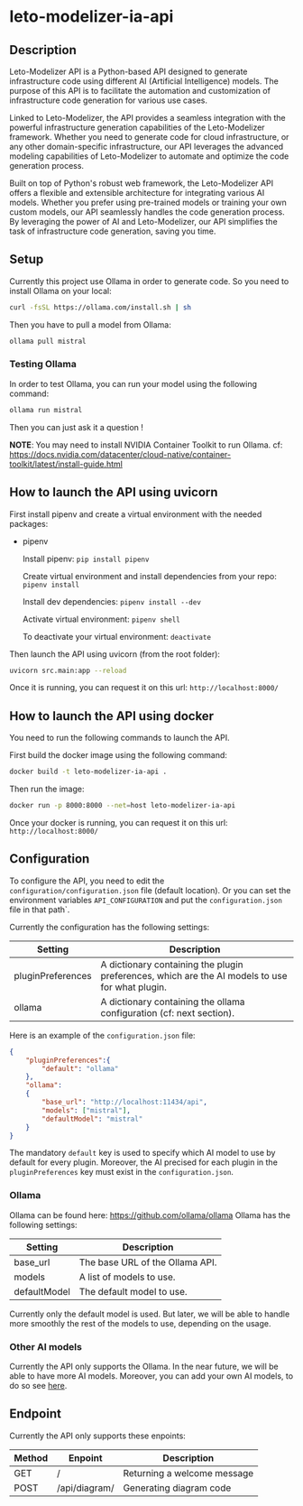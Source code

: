 # leto-modelizer-ia-api

## Description
Leto-Modelizer API is a Python-based API designed to generate infrastructure code using different AI (Artificial Intelligence) models. The purpose of this API is to facilitate the automation and customization of infrastructure code generation for various use cases.

Linked to Leto-Modelizer, the API provides a seamless integration with the powerful infrastructure generation capabilities of the Leto-Modelizer framework. Whether you need to generate code for cloud infrastructure, or any other domain-specific infrastructure, our API leverages the advanced modeling capabilities of Leto-Modelizer to automate and optimize the code generation process.

Built on top of Python's robust web framework, the Leto-Modelizer API offers a flexible and extensible architecture for integrating various AI models. Whether you prefer using pre-trained models or training your own custom models, our API seamlessly handles the code generation process. By leveraging the power of AI and Leto-Modelizer, our API simplifies the task of infrastructure code generation, saving you time.


## Setup

Currently this project use Ollama in order to generate code.
So you need to install Ollama on your local: 

```sh 
curl -fsSL https://ollama.com/install.sh | sh 
```

Then you have to pull a model from Ollama:

```sh 
ollama pull mistral 
```

### Testing Ollama

In order to test Ollama, you can run your model using the following command:

```sh
ollama run mistral
```

Then you can just ask it a question !

**NOTE**: You may need to install NVIDIA Container Toolkit to run Ollama.
cf: https://docs.nvidia.com/datacenter/cloud-native/container-toolkit/latest/install-guide.html


## How to launch the API using uvicorn

First install pipenv and create a virtual environment with the needed packages:

* pipenv

    Install pipenv:  ``` pip install pipenv ```

    Create virtual environment and install dependencies from your repo: ``` pipenv install ```

    Install dev dependencies: ``` pipenv install --dev ```

    Activate virtual environment: ``` pipenv shell ```

    To deactivate your virtual environment: ``` deactivate ```

Then launch the API using uvicorn (from the root folder):

```sh
uvicorn src.main:app --reload
```

Once it is running, you can request it on this url: ```http://localhost:8000/```

## How to launch the API using docker

You need to run the following commands to launch the API.

First build the docker image using the following command:

```sh
docker build -t leto-modelizer-ia-api .
```

Then run the image:

```sh
docker run -p 8000:8000 --net=host leto-modelizer-ia-api
```

Once your docker is running, you can request it on this url: ```http://localhost:8000/```

## Configuration

To configure the API, you need to edit the `configuration/configuration.json` file (default location).
Or you can set the environment variables `API_CONFIGURATION` and put the `configuration.json` file in that path`.

Currently the configuration has the following settings:

| Setting            | Description                                                                                     |
|--------------------|-------------------------------------------------------------------------------------------------|
| pluginPreferences  | A dictionary containing the plugin preferences, which are the AI models to use for what plugin. |
| ollama             | A dictionary containing the ollama configuration (cf: next section).                            |

Here is an example of the `configuration.json` file:

```json
{
    "pluginPreferences":{
        "default": "ollama"
    },
    "ollama":
    {
        "base_url": "http://localhost:11434/api",
        "models": ["mistral"],
        "defaultModel": "mistral"
    }
}
```

The mandatory `default` key is used to specify which AI model to use by default for every plugin.
Moreover, the AI precised for each plugin in the `pluginPreferences` key must exist in the `configuration.json`.

### Ollama

Ollama can be found here: https://github.com/ollama/ollama
Ollama has the following settings:

| Setting       | Description                     |
|---------------|---------------------------------|
| base_url      | The base URL of the Ollama API. |
| models        | A list of models to use.        |
| defaultModel | The default model to use.        |

Currently only the default model is used. But later, we will be able to handle more smoothly the rest of the models to use, depending on the usage.

### Other AI models

Currently the API only supports the Ollama.
In the near future, we will be able to have more AI models.
Moreover, you can add your own AI models, to do so see [here](CONTRIBUTING.md#how-to-add-a-new-ai). 


## Endpoint

Currently the API only supports these enpoints:

|  Method | Enpoint       | Description                       |
|---------|---------------|-----------------------------------|
| GET     | /             | Returning a welcome message       |
| POST    | /api/diagram/ | Generating diagram code           |

